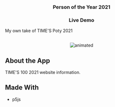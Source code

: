 <br />
<p align="center">
  <a href="https://github.com/nashirat/PotY">
   
  </a>

  <h3 align="center">Person of the Year 2021</h3>
  <h3 align="center">
  <p align="center" href="https://poty-43e91.web.app/">Live Demo</h3>
   My own take of TIME'S Poty 2021
    <br>
    <br>
  </p>
</p>

<p align="center">
  <img src="poty.gif" alt="animated" />
</p>

## About the App

<p align="justify">TIME'S 100 2021 website information.
</p>

## Made With

- p5js

